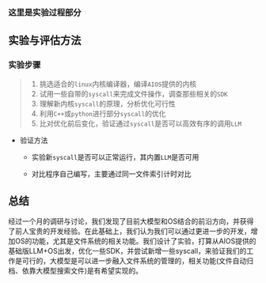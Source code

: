 ### 这里是实验过程部分



## 实验与评估方法

### 实验步骤

> 1. 挑选适合的`linux`内核编译器，编译`AIOS`提供的内核
> 2. 试用一些自带的`syscall`来完成文件操作，调查那些相关的`SDK`
> 3. 理解新内核`syscall`的原理，分析优化可行性
> 4. 利用`C++`或`python`进行部分`syscall`的优化
> 5. 比对优化前后变化，验证通过`syscall`是否可以高效有序的调用`LLM`

- 验证方法
  
  - 实验新`syscall`是否可以正常运行，其内置`LLM`是否可用
  
  - 对比程序自己编写，主要通过同一文件索引计时对比
  
## 总结

经过一个月的调研与讨论，我们发现了目前大模型和OS结合的前沿方向，并获得了前人宝贵的开发经验。在此基础上，我们认为我们可以通过更进一步的开发，增加OS的功能，尤其是文件系统的相关功能。我们设计了实验，打算从AIOS提供的基础版LLM+OS出发，优化一些SDK，并尝试新增一些syscall，来验证我们的工作是可行的，大模型是可以进一步融入文件系统的管理的，相关功能(文件自动归档、依靠大模型搜索文件)是有希望实现的。